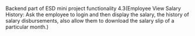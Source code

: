 Backend part of ESD mini project functionality 4.3(Employee View Salary History: Ask the employee to login and then display the salary, the history of salary disbursements, also allow them to download the salary slip of a particular month.)
